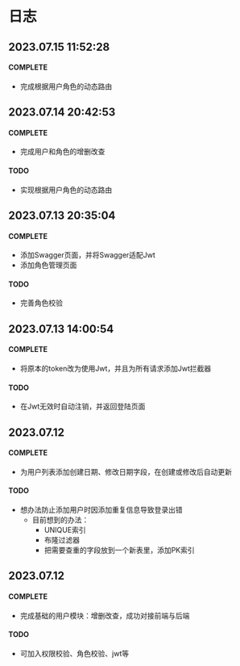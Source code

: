 # 日志
## 2023.07.15 11:52:28

#### COMPLETE

+ 完成根据用户角色的动态路由

## 2023.07.14 20:42:53

#### COMPLETE

+ 完成用户和角色的增删改查

#### TODO

+ 实现根据用户角色的动态路由

## 2023.07.13 20:35:04

#### COMPLETE

+ 添加Swagger页面，并将Swagger适配Jwt
+ 添加角色管理页面

#### TODO

+ 完善角色校验

## 2023.07.13 14:00:54

#### COMPLETE

+ 将原本的token改为使用Jwt，并且为所有请求添加Jwt拦截器

#### TODO

+ 在Jwt无效时自动注销，并返回登陆页面

## 2023.07.12

#### COMPLETE

* 为用户列表添加创建日期、修改日期字段，在创建或修改后自动更新

#### TODO

* 想办法防止添加用户时因添加重复信息导致登录出错
  * 目前想到的办法：
    * UNIQUE索引
    * 布隆过滤器
    * 把需要查重的字段放到一个新表里，添加PK索引

## 2023.07.12

#### COMPLETE

+ 完成基础的用户模块：增删改查，成功对接前端与后端

#### TODO

+ 可加入权限校验、角色校验、jwt等

